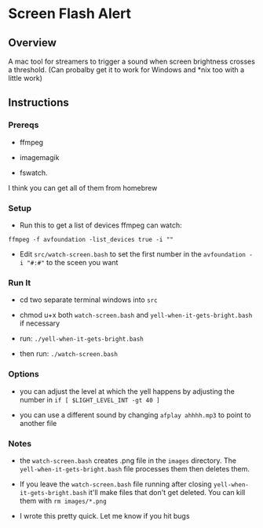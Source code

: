 # Screen Flash Alert

## Overview 

A mac tool for streamers to trigger
a sound when screen brightness
crosses a threshold. (Can probalby
get it to work for Windows and \*nix
too with a little work)

## Instructions

### Prereqs 

- ffmpeg 

- imagemagik

- fswatch. 

I think you can get all of them 
from homebrew


### Setup

- Run this to get a list of devices ffmpeg
  can watch:

```
ffmpeg -f avfoundation -list_devices true -i ""
```

- Edit `src/watch-screen.bash` to set the first
  number in the `avfoundation -i "#:#"` to the
  sceen you want

### Run It

- cd two separate terminal windows into `src`

- chmod u+x both `watch-screen.bash` and
  `yell-when-it-gets-bright.bash` if necessary

- run: `./yell-when-it-gets-bright.bash`

- then run: `./watch-screen.bash`

### Options

- you can adjust the level at which the yell
  happens by adjusting the number in
  `if [ $LIGHT_LEVEL_INT -gt 40 ]`

- you can use a different sound by changing
  `afplay ahhhh.mp3` to point to another file

### Notes

- the `watch-screen.bash` creates .png file in the
  `images` directory. The `yell-when-it-gets-bright.bash`
  file processes them then deletes them.

- If you leave the `watch-screen.bash` file running
  after closing `yell-when-it-gets-bright.bash`
  it'll make files that don't get deleted. You can
  kill them with `rm images/*.png`

- I wrote this pretty quick. Let me know if you
  hit bugs

